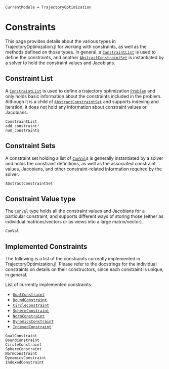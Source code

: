 ```@meta
CurrentModule = TrajectoryOptimization
```

# Constraints
This page provides details about the various types in TrajectoryOptimization.jl for working
with constraints, as well as the methods defined on those types.
In general, a [`ConstraintList`](@ref) is used to define the constraints, and another
[`AbstractConstraintSet`](@ref) is instantiated by a
solver to hold the constraint values and Jacobians.

## Constraint List
A [`ConstraintList`](@ref) is used to define a trajectory optimization [`Problem`](@ref) and
only holds basic information about the constraints included in the problem. Although it is
a child of [`AbstractConstraintSet`](@ref) and supports indexing and iteration, it does not
hold any information about constraint values or Jacobians.
```@docs
ConstraintList
add_constraint!
num_constraints
```

## Constraint Sets
A constraint set holding a list of [`ConVal`](@ref)s is generally instantiated by a solver
and holds the constraint definitions, as well as the associated constraint values, Jacobians,
and other constraint-related information required by the solver.
```@docs
AbstractConstraintSet
```

## Constraint Value type
The [`ConVal`](@ref) type holds all the constraint values and Jacobians for a particular
constraint, and supports different ways of storing those (either as individual matrices/vectors
or as views into a large matrix/vector).

```@docs
ConVal
```

## Implemented Constraints
The following is a list of the constraints currently implemented in TrajectoryOptimization.jl.
Please refer to the docstrings for the individual constraints on details on their constructors,
since each constraint is unique, in general.

List of currently implemented constraints
* [`GoalConstraint`](@ref)
* [`BoundConstraint`](@ref)
* [`CircleConstraint`](@ref)
* [`SphereConstraint`](@ref)
* [`NormConstraint`](@ref)
* [`DynamicsConstraint`](@ref)
* [`IndexedConstraint`](@ref)

```@docs
GoalConstraint
BoundConstraint
CircleConstraint
SphereConstraint
NormConstraint
DynamicsConstraint
IndexedConstraint
```
